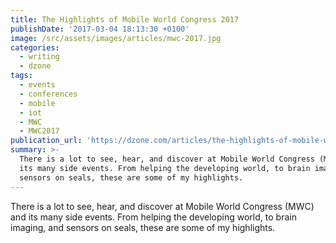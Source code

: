 ```yaml
---
title: The Highlights of Mobile World Congress 2017
publishDate: '2017-03-04 18:13:30 +0100'
image: /src/assets/images/articles/mwc-2017.jpg
categories:
  - writing
  - dzone
tags:
  - events
  - conferences
  - mobile
  - iot
  - MWC
  - MWC2017
publication_url: 'https://dzone.com/articles/the-highlights-of-mobile-world-congress-2017'
summary: >-
  There is a lot to see, hear, and discover at Mobile World Congress (MWC) and
  its many side events. From helping the developing world, to brain imaging, and
  sensors on seals, these are some of my highlights.
---
```


There is a lot to see, hear, and discover at Mobile World Congress (MWC) and its many side events. From helping the developing world, to brain imaging, and sensors on seals, these are some of my highlights.
